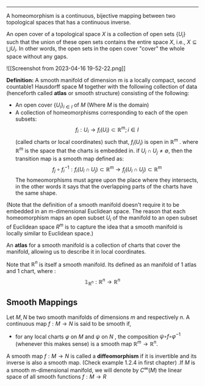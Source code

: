----
A homeomorphism is a continuous, bijective mapping between two topological spaces that has a continuous inverse.

An open cover of a topological space $X$ is a collection of open sets $\{U_i\}$ such that the union of these open sets contains the entire space $X$, i.e., $X ⊆ ⋃ U_i$. In other words, the open sets in the open cover "cover" the whole space without any gaps.

![[Screenshot from 2023-04-16 19-52-22.png]]

**Definition:** A smooth manifold of dimension m is a locally compact, second countable1 Hausdorff space M together with the following collection of data (henceforth called **atlas** or smooth structure) consisting of the following:

- An open cover $\{U_{i}\}_{i∈I}$ of $M$ (Where $M$ is the domain)
- A collection of homeomorphisms corresponding to each of the open subsets: $$f_{i}:U_{i}\to f_{i}(U_{i}) \subset \mathbb{R}^m; i\in I$$ (called charts or local coordinates) such that, $f_{i}(U_{i})$ is open in $\mathbb{R}^m$ . where $\mathbb{R}^m$ is the space that the charts is embedded in.  if $U_{i} ∩ U_{j} \neq ∅$, then the transition map is a smooth map defined as: $$f_{j}\circ f_{i}^{-1} : f_{i}(U_{i} \cap U_{j}) \subset \mathbb{R}^m \to f_{j}(U_{i} \cap U_{j}) \subset \mathbb{R}^m$$The homeomorphisms must agree upon the place where they intersects, in the other words it says that the overlapping parts of the charts have the same shape.  


(Note that the definition of a smooth manifold doesn't require it to be embedded in an m-dimensional Euclidean space. The reason that each homeomorphism maps an open subset $U_i$ of the manifold to an open subset of Euclidean space $R^m$ is to capture the idea that a smooth manifold is locally similar to Euclidean space.)

An **atlas** for a smooth manifold is a collection of charts that cover the manifold, allowing us to describe it in local coordinates.

Note that $\mathbb{R}^n$ is itself a smooth manifold. Its defined as an manifold of 1 atlas and 1 chart, where : $$\mathbb{1}_{\mathbb{R}^n} :\mathbb{R}^n \to \mathbb{R}^n$$
## Smooth Mappings

Let $M , N$ be two smooth manifolds of dimensions $m$ and respectively $n$. A continuous map $f : M → N$ is said to be smooth if,

- for any local charts $φ$ on $M$ and $ψ$ on $N$ , the composition $ψ ◦ f ◦ φ^{−1}$ (whenever this makes sense) is a smooth map $\mathbb{R}^m → \mathbb{R}^n$. 

A smooth map $f : M → N$ is called a **diffeomorphism** if it is invertible and its inverse is also a smooth map. (Check example 1.2.4 in first chapter) .If $M$ is a smooth m-dimensional manifold, we will denote by $C^∞(M )$ the linear space of all smooth functions $f : M → R$

